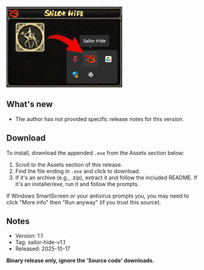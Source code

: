 ﻿![Sailor Hide](https://raw.githubusercontent.com/0xEvolex/sailor-downloads/main/images/sailor-hide/card.png)

## What's new

- The author has not provided specific release notes for this version.

## Download

To install, download the appended `.exe` from the Assets section below:

1. Scroll to the Assets section of this release.
2. Find the file ending in `.exe` and click to download.
3. If it's an archive (e.g., .zip), extract it and follow the included README. If it's an installer/exe, run it and follow the prompts.

If Windows SmartScreen or your antivirus prompts you, you may need to click "More info" then "Run anyway" (if you trust this source).

## Notes

- Version: 1.1
- Tag: sailor-hide-v1.1
- Released: 2025-10-17

**Binary release only, ignore the 'Source code' downloads.**

